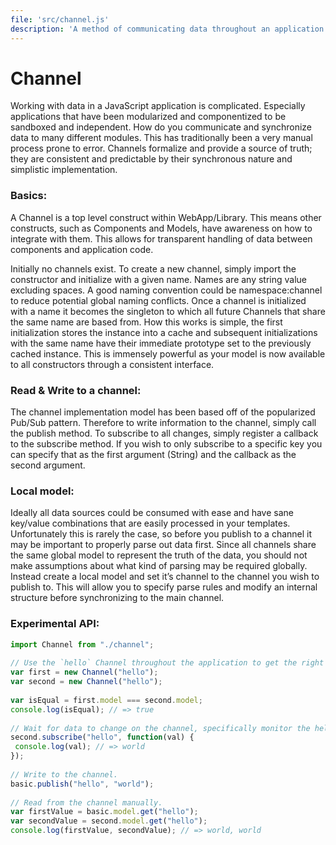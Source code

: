 ```yaml
---
file: 'src/channel.js'
description: 'A method of communicating data throughout an application.'
---
```

Channel
=======

Working with data in a JavaScript application is complicated.  Especially
applications that have been modularized and componentized to be sandboxed and
independent.  How do you communicate and synchronize data to many different
modules.  This has traditionally been a very manual process prone to error.
Channels formalize and provide a source of truth; they are consistent and
predictable by their synchronous nature and simplistic implementation.

### Basics: ###

A Channel is a top level construct within WebApp/Library.  This means other
constructs, such as Components and Models, have awareness on how to integrate
with them.  This allows for transparent handling of data between components and
application code.

Initially no channels exist.  To create a new channel, simply import the
constructor and initialize with a given name.  Names are any string value
excluding spaces.  A good naming convention could be namespace:channel to
reduce potential global naming conflicts.  Once a channel is initialized with a
name it becomes the singleton to which all future Channels that share the same
name are based from.  How this works is simple, the first initialization stores
the instance into a cache and subsequent initializations with the same name
have their immediate prototype set to the previously cached instance.  This is
immensely powerful as your model is now available to all constructors through a
consistent interface.

### Read & Write to a channel: ###

The channel implementation model has been based off of the popularized Pub/Sub
pattern.  Therefore to write information to the channel, simply call the
publish method.  To subscribe to all changes, simply register a callback to the
subscribe method.  If you wish to only subscribe to a specific key you can
specify that as the first argument (String) and the callback as the second
argument.

### Local model: ###

Ideally all data sources could be consumed with ease and have sane key/value
combinations that are easily processed in your templates.  Unfortunately this
is rarely the case, so before you publish to a channel it may be important to
properly parse out data first.  Since all channels share the same global model
to represent the truth of the data, you should not make assumptions about what
kind of parsing may be required globally.  Instead create a local model and set
it’s channel to the channel you wish to publish to.  This will allow you to
specify parse rules and modify an internal structure before synchronizing to
the main channel.

### Experimental API: ###

``` javascript
import Channel from "./channel";
 
// Use the `hello` Channel throughout the application to get the right data.
var first = new Channel("hello");
var second = new Channel("hello");
 
var isEqual = first.model === second.model;
console.log(isEqual); // => true
 
// Wait for data to change on the channel, specifically monitor the hello key.
second.subscribe("hello", function(val) {
 console.log(val); // => world
});
 
// Write to the channel.
basic.publish("hello", "world");
 
// Read from the channel manually.
var firstValue = basic.model.get("hello");
var secondValue = second.model.get("hello");
console.log(firstValue, secondValue); // => world, world
```
